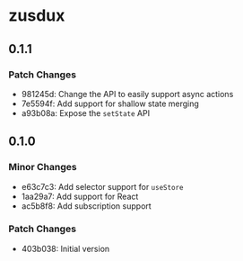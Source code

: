 # zusdux

## 0.1.1

### Patch Changes

- 981245d: Change the API to easily support async actions
- 7e5594f: Add support for shallow state merging
- a93b08a: Expose the `setState` API

## 0.1.0

### Minor Changes

- e63c7c3: Add selector support for `useStore`
- 1aa29a7: Add support for React
- ac5b8f8: Add subscription support

### Patch Changes

- 403b038: Initial version
